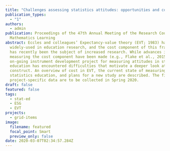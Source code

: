 ```yaml
---
title: "Challenges assessing statistics attitudes: opportunities and costs"
publication_types:
  - "1"
authors:
  - admin
publication: Proceedings of the 47th Annual Meeting of the Research Council on
  Mathematics Learning
abstract: Eccles and colleagues’ Expectancy-value theory (EVT; 1983) has been
  widely-used in education research, and the cost component of this framework
  has recently been the subject of increased research. While advances in
  measuring the cost component have been made (e.g., Flake et al., 2015), an
  on-going instrument development project for measuring attitudes in statistics
  education has encountered difficulties that motivate a deeper look at this
  construct. An overview of cost in EVT, the current state of measuring it in
  statistics education, and plans for a new study are described. The first
  project-specific data are to be collected in Spring 2020.
draft: false
featured: false
tags:
  - stat-ed
  - ESG
  - EVT
projects:
  - grid-items
image:
  filename: featured
  focal_point: Smart
  preview_only: false
date: 2020-03-07T02:34:57.284Z
---
```

